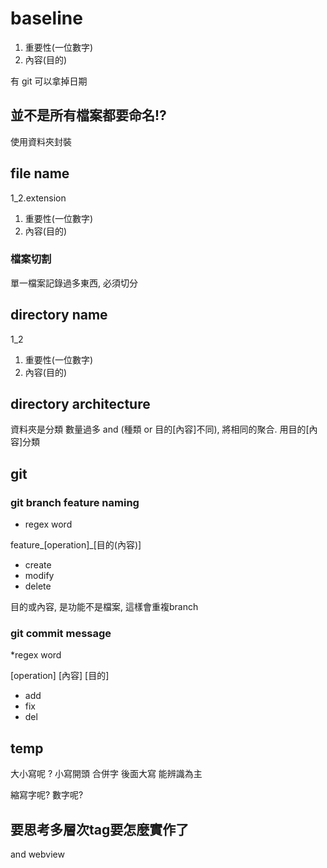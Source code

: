 # baseline #
1. 重要性(一位數字)
2. 內容(目的)

有 git 可以拿掉日期

## 並不是所有檔案都要命名!? ##
使用資料夾封裝

## file name ##
1_2.extension

1. 重要性(一位數字)
2. 內容(目的)

### 檔案切割  ###
單一檔案記錄過多東西, 必須切分

## directory name ##
1_2

1. 重要性(一位數字)
2. 內容(目的)

## directory architecture ##
資料夾是分類
數量過多 and (種類 or 目的[內容]不同), 將相同的聚合. 
用目的[內容]分類

## git ##

### git branch feature naming ###
* regex word

feature_[operation]_[目的(內容)]

* create
* modify
* delete

目的或內容, 是功能不是檔案, 這樣會重複branch

### git commit message ###
*regex word

[operation] [內容] [目的]

* add
* fix
* del

## temp  ##
大小寫呢 ?
小寫開頭 合併字 後面大寫 能辨識為主

縮寫字呢?
數字呢?

## 要思考多層次tag要怎麼實作了 ##
and webview

